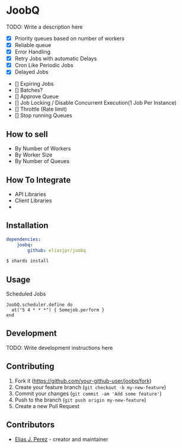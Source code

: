 # JoobQ

TODO: Write a description here

- [x] Priority queues based on number of workers
- [x] Reliable queue
- [x] Error Handling
- [x] Retry Jobs with automatic Delays
- [x] Cron Like Periodic Jobs
- [x] Delayed Jobs
- [] Expiring Jobs
- [] Batches?
- [] Approve Queue
- [] Job Locking / Disable Concurrent Execution(1 Job Per Instance)
- [] Throttle (Rate limit)
- [] Stop running Queues

## How to sell
- By Number of Workers
- By Worker Size
- By Number of Queues

## How To Integrate
- API Libraries
- Client Libraries
- 
## Installation

```yaml
dependencies:
    joobq:
        github: eliasjpr/joobq
```

```bash
$ shards install
```

## Usage

Scheduled Jobs 

```crystal 
JoobQ.scheduler.define do 
  at("5 4 * * *") { Somejob.perform }
end
```

## Development

TODO: Write development instructions here

## Contributing

1. Fork it (<https://github.com/your-github-user/joobq/fork>)
2. Create your feature branch (`git checkout -b my-new-feature`)
3. Commit your changes (`git commit -am 'Add some feature'`)
4. Push to the branch (`git push origin my-new-feature`)
5. Create a new Pull Request

## Contributors

- [Elias J. Perez](https://github.com/your-github-user) - creator and maintainer
